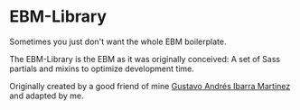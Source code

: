 # EBM-Library
Sometimes you just don't want the whole EBM boilerplate.

The EBM-Library is the EBM as it was originally conceived: A set of Sass partials and mixins to optimize development time.

Originally created by a good friend of mine [Gustavo Andrés Ibarra Martinez](https://github.com/netpoe) and adapted by me.

